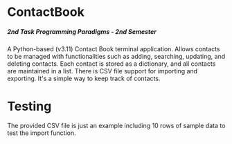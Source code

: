 # ContactBook
##### 2nd Task Programming Paradigms - 2nd Semester
A Python-based (v3.11) Contact Book terminal application. Allows contacts to be managed with functionalities such as adding, searching, updating, and deleting contacts. Each contact is stored as a dictionary, and all contacts are maintained in a list. There is CSV file support for importing and exporting. It's a simple way to keep track of contacts.
# Testing
The provided CSV file is just an example including 10 rows of sample data to test the import function.
